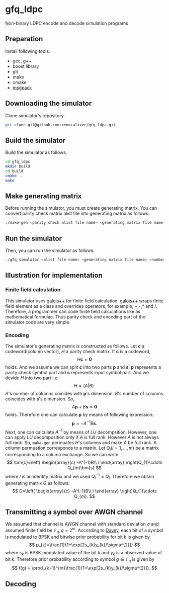 
# gfq_ldpc
Non-binary LDPC encode and decode simulation programs

## Preparation
Install following tools.

- gcc, g++
- boost library
- git
- make
- cmake
- [msgpack](https://github.com/msgpack/msgpack-c)

## Downloading the simulator
Clone simulator's repository.

```sh
git clone git@github.com:xenocaliver/gfq_ldpc.git
```

## Build the simulator
Build the simulator as follows.
```sh
cd gfq_ldpc
mkdir build
cd build
cmake ..
make
```
## Make generating matrix
Before running the simulator, you must create generating matrix.
You can convert parity check matrix alist file into generating matrix as follows. 
```sh
./make-gen <parity check alist file name> <generating matrix file name>
```

## Run the simulator
Then, you can run the simulator as follows.

```sh
./gfq_simulator <alist file name> <generating matrix file name> <number of transmission> <sigma for AWGN channel> <Sum-Product iteration limit>
```

## Illustration for implementation
### Finite field calculation
This simulator uses [galois++](https://github.com/wkjarosz/galois) for finite field calculation. [galois++](https://github.com/wkjarosz/galois) wraps finite field element as a class and overrides operators, for example, +,-,* and /. Therefore,
a programmer can code finite field calculations like as mathematical formulae.
Thus parity check and encoding part of the simulator code are very simple.

### Encoding
The simulator's generating matrix is constructed as follows.
Let $\bm{c}$ a codeword(column vector), $H$ a parity check matrix. If $\bm{c}$ is a codeword, 
$$
H\bm{c}=\bm{0}
$$
holds. And we assume we can split $\bm{c}$ into two parts $\bm{p}$ and $\bm{s}$. $\bm{p}$ represents a parity check symbol part and $\bm{s}$ represents input symbol part.
And we devide $H$ into two part i.e.
$$
H=\left(A\vert B\right).
$$
$A$'s number of columns coinides with $\bm{p}$'s dimension. $B$'s number of columns coincides with $\bm{s}$'s dimension. So,
$$
A\bm{p}+B\bm{s}=\bm{0}
$$
holds. Therefore one can calculate $\bm{p}$ by means of following expression:
$$
\bm{p}=-A^{-1}B\bm{s}.
$$
Next, one can calculate $A^{-1}$ by means of $LU$ decompsition. However, one can apply $LU$ decomposition only if $A$ is full rank. However $A$ is not always full rank. So, `make-gen` permuates $H$'s columns and make $A$ be full rank. A column permuation corresponds to a matrix. Let $Q_{i}(i=1,\ldots, m)$ be a matrix corresponding to a column exchange. So we can write
$$
\bm{c}=\left(
    \begin{array}{c}
    -A^{-1}B\\
    I
    \end{array}
    \right)Q_{1}\cdots Q_{m}\bm{s}
$$
where $I$ is an identity matrix and we used $Q_{i}^{-1}=Q_{i}$. Therefore we obtain generating matrix $G$ as follows:
$$
G=\left(
    \begin{array}{c}
    -A^{-1}B\\
    I
    \end{array}
    \right)Q_{1}\cdots Q_{m}.
$$

## Transmitting a symbol over AWGN channel
We assumed that channel is AWGN channel with standard deviation $\sigma$ and assumed
finite field be $\mathbb{F}_{q}, q=2^{m}$. According to [Davey](https://ieeexplore.ieee.org/document/706440), each bit of a symbol is modulated to BPSK and bitwise prior probability for bit $k$ is given by
$$
p_{k}=\frac{1}{1+\exp[2s_{k}y_{k}/\sigma^{2}]}
$$
where $s_{k}$ is BPSK modulated value of the bit $k$ and $y_{k}$ is a observed value of bit $k$. Therefore prior probability according to symbol $g\in\mathbb{F}_{q}$ is given by
$$
f(g) = \prod_{k=1}^{m}\frac{1}{1+\exp[2s_{k}y_{k}/\sigma^{2}]}.
$$

## Decoding

<script async src="https://cdnjs.cloudflare.com/ajax/libs/mathjax/2.7.0/MathJax.js?config=TeX-AMS_CHTML"></script>
<script type="text/x-mathjax-config">
 MathJax.Hub.Config({
 tex2jax: {
 inlineMath: [["\\(","\\)"] ],
 displayMath: [ ['$$','$$'], ["\\[","\\]"] ]
 }
 });
</script>